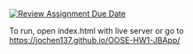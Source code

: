 [![Review Assignment Due Date](https://classroom.github.com/assets/deadline-readme-button-22041afd0340ce965d47ae6ef1cefeee28c7c493a6346c4f15d667ab976d596c.svg)](https://classroom.github.com/a/AYV-iQz6)

To run, open index.html with live server or go to https://jochen137.github.io/OOSE-HW1-JBApp/
